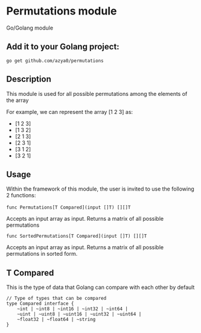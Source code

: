 # Permutations module
Go/Golang module

## Add it to your Golang project:
```go get github.com/azya0/permutations```

## Description
This module is used for all possible permutations among the elements of the array

For example, we can represent the array [1 2 3] as:
* [1 2 3]
* [1 3 2]
* [2 1 3]
* [2 3 1]
* [3 1 2]
* [3 2 1]


## Usage
Within the framework of this module, the user is invited to use the following 2 functions:
<br><br>
```func Permutations[T Compared](input []T) [][]T``` <br>

Accepts an input array as input. Returns a matrix of all possible permutations

```func SortedPermutations[T Compared](input []T) [][]T```

Accepts an input array as input. Returns a matrix of all possible permutations in sorted form.

## T Compared
This is the type of data that Golang can compare with each other by default

```
// Type of types that can be compared
type Compared interface {
    ~int | ~int8 | ~int16 | ~int32 | ~int64 |
    ~uint | ~uint8 | ~uint16 | ~uint32 | ~uint64 |
    ~float32 | ~float64 | ~string
}
```
